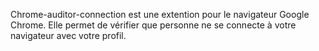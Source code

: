 Chrome-auditor-connection est une extention pour le navigateur Google Chrome.
Elle permet de vérifier que personne ne se connecte à votre navigateur avec votre profil.

